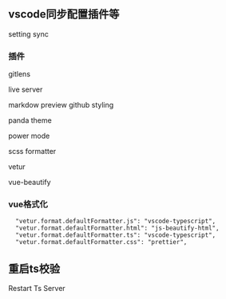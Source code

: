 ## vscode同步配置插件等
setting sync

### 插件
gitlens

live server

markdow preview github styling

panda theme

power mode

scss formatter

vetur

vue-beautify


### vue格式化
```
  "vetur.format.defaultFormatter.js": "vscode-typescript",  
  "vetur.format.defaultFormatter.html": "js-beautify-html",
  "vetur.format.defaultFormatter.ts": "vscode-typescript",
  "vetur.format.defaultFormatter.css": "prettier",
```

## 重启ts校验
Restart Ts Server